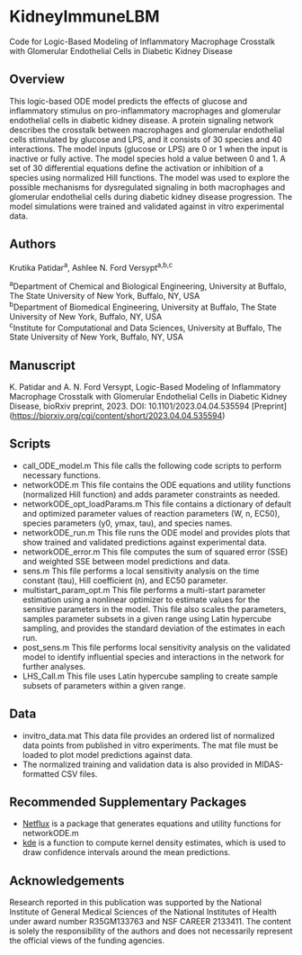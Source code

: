 # KidneyImmuneLBM
Code for Logic-Based Modeling of Inflammatory Macrophage Crosstalk with Glomerular Endothelial Cells in Diabetic Kidney Disease

## Overview
This logic-based ODE model predicts the effects of glucose and inflammatory stimulus on pro-inflammatory macrophages and glomerular endothelial cells in diabetic kidney disease. A protein signaling network describes the crosstalk between macrophages and glomerular endothelial cells stimulated by glucose and LPS, and it consists of 30 species and 40 interactions. The model inputs (glucose or LPS) are 0 or 1 when the input is inactive or fully active. The model species hold a value between 0 and 1. A set of 30 differential equations define the activation or inhibition of a species using normalized Hill functions. The model was used to explore the possible mechanisms for dysregulated signaling in both macrophages and glomerular endothelial cells during diabetic kidney disease progression. The model simulations were trained and validated against in vitro experimental data.

## Authors
Krutika Patidar<sup>a</sup>,  Ashlee N. Ford Versypt<sup>a,b,c</sup>

<sup>a</sup>Department of Chemical and Biological Engineering, University at Buffalo, The State University of New York, Buffalo, NY, USA<br/>
<sup>b</sup>Department of Biomedical Engineering, University at Buffalo, The State University of New York, Buffalo, NY, USA<br/>
<sup>c</sup>Institute for Computational and Data Sciences, University at Buffalo, The State University of New York, Buffalo, NY, USA<br/>

## Manuscript
K. Patidar and A. N. Ford Versypt, Logic-Based Modeling of Inflammatory Macrophage Crosstalk with Glomerular Endothelial Cells in Diabetic Kidney Disease, bioRxiv preprint, 2023. DOI: 10.1101/2023.04.04.535594 [Preprint] (https://biorxiv.org/cgi/content/short/2023.04.04.535594)

## Scripts

* call_ODE_model.m This file calls the following code scripts to perform necessary functions.
* networkODE.m This file contains the ODE equations and utility functions (normalized Hill function) and adds parameter constraints as needed.
* networkODE_opt_loadParams.m This file contains a dictionary of default and optimized parameter values of reaction parameters (W, n, EC50), species parameters (y0, ymax, tau), and species names.
* networkODE_run.m This file runs the ODE model and provides plots that show trained and validated predictions against experimental data.
* networkODE_error.m This file computes the sum of squared error (SSE) and weighted SSE between model predictions and data.
* sens.m This file performs a local sensitivity analysis on the time constant (tau), Hill coefficient (n), and EC50 parameter.
* multistart_param_opt.m This file performs a multi-start parameter estimation using a nonlinear optimizer to estimate values for the sensitive parameters in the model. This file also scales the parameters, samples parameter subsets in a given range using Latin hypercube sampling, and provides the standard deviation of the estimates in each run.
* post_sens.m This file performs local sensitivity analysis on the validated model to identify influential species and interactions in the network for further analyses.
* LHS_Call.m This file uses Latin hypercube sampling to create sample subsets of parameters within a given range.

## Data
* invitro_data.mat This data file provides an ordered list of normalized data points from published in vitro experiments. The mat file must be loaded to plot model predictions against data.
* The normalized training and validation data is also provided in MIDAS-formatted CSV files.


## Recommended Supplementary Packages
* [Netflux](https://github.com/saucermanlab/Netflux) is a package that generates equations and utility functions for networkODE.m
* [kde](https://www.ics.uci.edu/~ihler/code/kde.html) is a function to compute kernel density estimates, which is used to draw confidence intervals around the mean predictions.

## Acknowledgements
Research reported in this publication was supported by the National Institute of General Medical Sciences of the National Institutes of Health under award number R35GM133763 and NSF CAREER
2133411. The content is solely the responsibility of the authors and does not necessarily represent the official views of the funding agencies.
